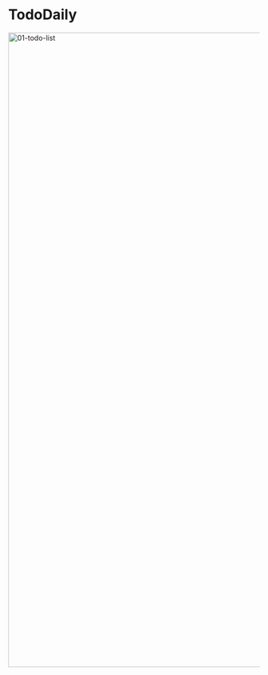 <h1>TodoDaily</h1>

<img width="1271" alt="01-todo-list" src="https://github.com/user-attachments/assets/b166ddfc-bb60-4529-bf09-41494d614984" />

